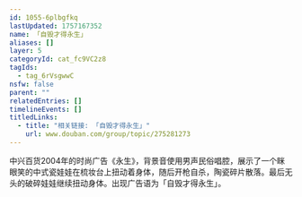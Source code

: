 ```yaml
---
id: 1055-6plbgfkq
lastUpdated: 1757167352
name: 「自毁才得永生」
aliases: []
layer: 5
categoryId: cat_fc9VC2z8
tagIds:
  - tag_6rVsgwwC
nsfw: false
parent: ""
relatedEntries: []
timelineEvents: []
titledLinks:
  - title: "相关链接: 「自毁才得永生」"
    url: www.douban.com/group/topic/275281273
---
```


中兴百货2004年的时尚广告《永生》，背景音使用男声民俗唱腔，展示了一个眯眼笑的中式瓷娃娃在梳妆台上扭动着身体，随后开枪自杀，陶瓷碎片散落。最后无头的破碎娃娃继续扭动身体。出现广告语为「自毁才得永生」。